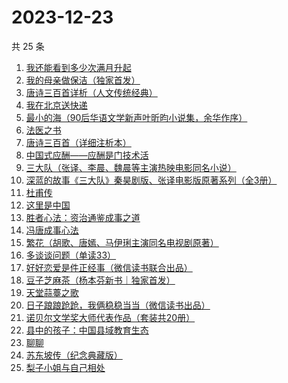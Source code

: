 # 2023-12-23

共 25 条

<!-- BEGIN WEREAD -->
<!-- 最后更新时间 2023-12-23 10:15:17 +0800 -->
1. [我还能看到多少次满月升起](https://weread.qq.com/web/bookDetail/79432840813ab8684g019b84)
1. [我的母亲做保洁（独家首发）](https://weread.qq.com/web/bookDetail/96932cc0813ab8676g01623c)
1. [唐诗三百首详析（人文传统经典）](https://weread.qq.com/web/bookDetail/80432090726e0b73804d1ea)
1. [我在北京送快递](https://weread.qq.com/web/bookDetail/51532c40813ab7c0ag019c84)
1. [最小的海（90后华语文学新声叶昕昀小说集，余华作序）](https://weread.qq.com/web/bookDetail/cdd32840813ab8671g01450a)
1. [法医之书](https://weread.qq.com/web/bookDetail/b7332d50813ab866bg018727)
1. [唐诗三百首（详细注析本）](https://weread.qq.com/web/bookDetail/84d32df0726a21b984dfdf2)
1. [中国式应酬——应酬是门技术活](https://weread.qq.com/web/bookDetail/9eb32c60813ab864cg0148b3)
1. [三大队（张译、李晨、魏晨等主演热映电影同名小说）](https://weread.qq.com/web/bookDetail/1c2324c0813ab8660g014298)
1. [深蓝的故事《三大队》秦昊剧版、张译电影版原著系列（全3册）](https://weread.qq.com/web/bookDetail/e3f329d0813ab6f9bg018b89)
1. [杜甫传](https://weread.qq.com/web/bookDetail/cf3329e0721032a7cf3bf6d)
1. [这里是中国](https://weread.qq.com/web/bookDetail/084324d07193a89308476c4)
1. [胜者心法：资治通鉴成事之道](https://weread.qq.com/web/bookDetail/6ae329f0813ab8415g0145d5)
1. [冯唐成事心法](https://weread.qq.com/web/bookDetail/f2e328e072182b15f2e7179)
1. [繁花（胡歌、唐嫣、马伊琍主演同名电视剧原著）](https://weread.qq.com/web/bookDetail/ec8320b072162ea8ec8b401)
1. [多谈谈问题（单读33）](https://weread.qq.com/web/bookDetail/9b332c40813ab8006g011b92)
1. [好好恋爱是件正经事（微信读书联合出品）](https://weread.qq.com/web/bookDetail/9e032d00813ab8647g0187b4)
1. [豆子芝麻茶（杨本芬新书｜独家首发）](https://weread.qq.com/web/bookDetail/cf332d40813ab863dg015d98)
1. [天堂蒜薹之歌](https://weread.qq.com/web/bookDetail/a0132e4071935f67a0106c4)
1. [日子踉踉跄跄，我俩稳稳当当（微信读书出品）](https://weread.qq.com/web/bookDetail/81f32da0813ab8622g01002f)
1. [诺贝尔文学奖大师代表作品（套装共20册）](https://weread.qq.com/web/bookDetail/73b32570716b19c173b173b)
1. [县中的孩子：中国县域教育生态](https://weread.qq.com/web/bookDetail/14e322e0813ab7ff9g012dff)
1. [聊聊](https://weread.qq.com/web/bookDetail/4d2322a0813ab8607g012cc1)
1. [苏东坡传（纪念典藏版）](https://weread.qq.com/web/bookDetail/33b32e605cd85c33bc67dea)
1. [梨子小姐与自己相处](https://weread.qq.com/web/bookDetail/6a732be0813ab7d9fg013905)
<!-- END WEREAD -->